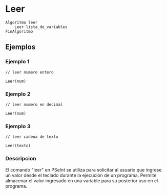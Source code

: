 # Leer

```
Algoritmo leer
	Leer lista_de_variables
FinAlgoritmo
```

## Ejemplos

### Ejemplo 1
```
// leer numero entero

Leer(num)
```
### Ejemplo 2
```
// leer numero en decimal

Leer(num)
```
### Ejemplo 3
```
// leer cadena de texto

Leer(texto)
```

### Descripcion

El comando "leer" en PSeInt se utiliza para solicitar al usuario que ingrese un valor desde el teclado durante la ejecución de un programa. Permite almacenar el valor ingresado en una variable para su posterior uso en el programa.